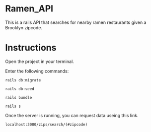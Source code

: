 # Ramen_API

This is a rails API that searches for nearby ramen restaurants given a Brooklyn zipcode.

# Instructions

Open the project in your terminal.

Enter the following commands:

`rails db:migrate`

`rails db:seed`

`rails bundle`

`rails s`

Once the server is running, you can request data useing this link.

`localhost:3000/zips/search/(#zipcode)`
